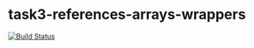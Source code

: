 # task3-references-arrays-wrappers

[![Build Status](https://travis-ci.com/itmo-java-basics-2020/task3-string-spring-swing-kabachook.svg?branch=master)](https://travis-ci.com/itmo-java-basics-2020/task3-string-spring-swing-kabachook)
